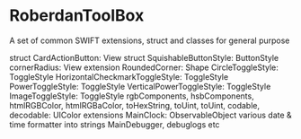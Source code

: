 # RoberdanToolBox

A set of common SWIFT extensions, struct and classes for general purpose

struct CardActionButton: View
struct SquishableButtonStyle: ButtonStyle
cornerRadius: View extension
RoundedCorner: Shape
CircleToggleStyle: ToggleStyle 
HorizontalCheckmarkToggleStyle: ToggleStyle
PowerToggleStyle: ToggleStyle
VerticalPowerToggleStyle: ToggleStyle
ImageToggleStyle: ToggleStyle
rgbComponents, hsbComponents, htmlRGBColor, htmlRGBaColor, toHexString, toUint, toUint, codable, decodable: UIColor extensions
MainClock: ObservableObject
various date & time formatter into strings
MainDebugger, debuglogs
etc

